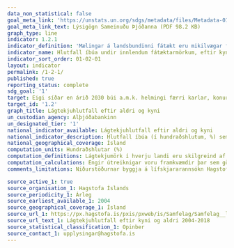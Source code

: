 ```yaml
---
data_non_statistical: false
goal_meta_link: 'https://unstats.un.org/sdgs/metadata/files/Metadata-01-02-01.pdf'
goal_meta_link_text: Lýsigögn Sameinuðu Þjóðanna (PDF 98.2 KB)
graph_type: line
indicator: 1.2.1
indicator_definition: 'Mælingar á landsbundinni fátækt eru mikilvægar fyrir innlenda stefnumótun. Landsbundin fátæktarmörk eru notuð til að fá nákvæmari mat á fátækt sem samrýmist efnahagslegum og félagslegum aðstæðum í hverju landi fyrir sig, en eru ekki ætluð fyrir alþjóðlegan samanburð á fátæktarmörkum.'
indicator_name: Hlutfall íbúa undir innlendum fátæktarmörkum, eftir kyni og aldri.
indicator_sort_order: 01-02-01
layout: indicator
permalink: /1-2-1/
published: true
reporting_status: complete
sdg_goal: '1'
target: Eigi síðar en árið 2030 búi a.m.k. helmingi færri karlar, konur og börn, óháð aldri, við fátækt eins og hún er skilgreind í hverju landi.
target_id: '1.2'
graph_title: Lágtekjuhlutfall eftir aldri og kyni
un_custodian_agency: Alþjóðabankinn
un_designated_tier: '1'
national_indicator_available: Lágtekjuhlutfall eftir aldri og kyni
national_indicator_description: Hlutfall íbúa (í hundraðshlutum, %) sem býr undir lágtekjumörkum. Mælingar á landsbundinni fátækt eru mikilvægar fyrir innlenda stefnumótun. Landsbundin fátæktarmörk eru notuð til að fá nákvæmari mat á fátækt sem samrýmist efnahagslegum og félagslegum aðstæðum í hverju landi fyrir sig, en eru ekki ætluð fyrir alþjóðlegan samanburð á fátæktarmörkum.
national_geographical_coverage: Ísland
computation_units: Hundraðshlutar (%)
computation_definitions: Lágtekjumörk í hverju landi eru skilgreind af Evrópusambandinu sem 60% af miðgildi ráðstöfunartekna á neyslueiningu í landinu. Þannig eru þeir einstaklingar undir lágtekjumörkum sem hafa lægri ráðstöfunartekjur á neyslueiningu en 60% af miðgildi ráðstöfunartekna á neyslueiningu á Íslandi. Ráðstöfunartekjur á neyslueiningu (e. equivalised disposable income) eru skilgreindar sem ráðstöfunartekjur eftir að tillit hefur verið tekið til heimilisstærðar og þeirrar hagkvæmni í rekstri heimilisins sem fæst við það að fleiri en einn búa undir sama þaki. Einnig er gert ráð fyrir því að útgjöld vegna barna séu lægri en útgjöld vegna fullorðinna. Ráðstöfunartekjur á neyslueiningu eru reiknaðar í þremur skrefum. Fyrst eru allar tekjur heimilisins teknar saman. Til tekna teljast meðal annars atvinnutekjur, tekjur af fjárfestingum og félagslegum bótum, auk allra annarra heimilistekna eftir skatta og greiðslur til félagslegra kerfa. Miðað er við heildartekjur á 12 mánaða tímabili. Næst er tekið tillit til rekstrarhagkvæmni heimilisins. Til að taka mið af þessu er notaður hinn svokallaði Breytti OECD kvarði (Modified OECD equivalence scale) þar sem öllum einstaklingum er gefin tiltekin vog. Fyrsti einstaklingur á heimilinu fær vogina 1,0. Aðrir einstaklingar 14 ára og eldri fá vogina 0,5 Einstaklingar yngri en 14 ára fá vogina 0,3. Að lokum er ráðstöfunartekjum heimilisins deilt með neyslueiningum heimilisins. Þannig má segja að hjón með tvö börn yngri en 14 ára, sem hafa 500 þúsund krónur í ráðstöfunartekjur alls á mánuði, hafi (500 / (1 + 0,5 + 0,3 + 0,3)) = 500 / 2,1 = 238 þúsund krónur í ráðstöfunartekjur á neyslueiningu. Lágtekjuhlutfall á við þá sem hafa lágar tekjur í samanburði við aðra íbúa í landinu, þ.e. eru með lægri ráðstöfunartekjur á neyslueiningu en 60% af miðgildi. Lágtekjuhlutfall er því ekki bein mæling á auðæfum né fátækt.
computation_calculations: Engir útreiknigar voru framkvæmdir þar sem gögn lágu þegar fyrir.
comments_limitations: Niðurstöðurnar byggja á lífskjararannsókn Hagstofu Íslands. Grunneining rannsóknarinnar er heimili fremur en einstaklingar. Úrtak rannsóknarinnar er fengið á þann hátt að einstaklingar eru valdir með slembni úr þjóðskrá og þar með heimilið sem þeir tilheyra. Sá einstaklingur sem er valinn í úrtakið kallast valinn svarandi og veitir hann allar upplýsingar um aðstæður heimilis, sínar eigin og allra annarra heimilismeðlima. Hér er greiningin miðuð við einstaklinga, og gert er ráð fyrir því að aðstæður heimilisins eigi við um alla einstaklinga á heimilinu. Þessi mælikvarði er notaður sem nálgun á heimsmarkmiðamælikvarða Sameinuðu Þjóðanna. Þar sem því má við komast er unnið að því að finna eða þróa íslensk gögn til að uppfylla forskrift Sameinuðu Þjóðanna. Þessi mælikvarði var fundinn í samstarfi við sérfræðinga á þessu sviði.

source_active_1: true
source_organisation_1: Hagstofa Íslands
source_periodicity_1: Árleg
source_earliest_available_1: 2004
source_geographical_coverage_1: Ísland
source_url_1: https://px.hagstofa.is/pxis/pxweb/is/Samfelag/Samfelag__launogtekjur__3_tekjur__3_tekjur_lagtekjuhlutfall/LIF01130.px
source_url_text_1: Lágtekjuhlutfall eftir kyni og aldri 2004-2018
source_statistical_classification_1: Opinber
source_contact_1: upplysingar@hagstofa.is
---
```

